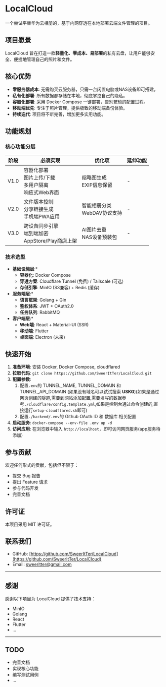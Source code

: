 # LocalCloud

一个尝试平替华为云相册的，基于内网穿透在本地部署云端文件管理的项目。

## 项目愿景

LocalCloud 旨在打造一款**轻量化、零成本、易部署**的私有云盘，让用户能够安全、便捷地管理自己的照片和文件。

## 核心优势

* **零服务器成本**: 无需购买云服务器，只需一台闲置电脑或NAS设备即可搭建。
* **私有化部署**: 所有数据都存储在本地，彻底掌控自己的隐私。
* **容器化部署**: 采用 Docker Compose 一键部署，告别繁琐的配置过程。
* **移动端优先**: 专注于照片管理，提供极致的移动端备份体验。
* **持续迭代**:  项目将不断完善，增加更多实用功能。

## 功能规划

### 核心功能分层

| 阶段 | 必须实现 | 优化项 | 延伸功能 |
|---|---|---|---|
| V1.0 | 容器化部署<br>图片上传/下载<br>多用户隔离<br>响应式Web界面 | 缩略图生成<br>EXIF信息保留 | - |
| V2.0 | 文件版本控制<br>分享链接生成<br>手机端PWA应用 | 智能相册分类<br>WebDAV协议支持 | - |
| V3.0 | 跨设备同步引擎<br>端到端加密<br>AppStore/Play商店上架 | AI图片去重<br>NAS设备预装包 | - |

### 技术选型

* **基础设施层**:*
    * **容器化**: Docker Compose
    * **穿透方案**: Cloudflare Tunnel (免费) / Tailscale (可选)
    * **存储引擎**: MinIO (S3兼容) + Redis (缓存)
* **服务端层**:*
    * **语言框架**: Golang + Gin
    * **鉴权体系**: JWT + OAuth2.0
    * **任务队列**: RabbitMQ
* **客户端层**:*
    * **Web端**: React + Material-UI (SSR)
    * **移动端**: Flutter
    * **桌面端**: Electron (未来)

## 快速开始

1. **准备环境**: 安装 Docker, Docker Compose, cloudflared
2. **拉取代码**: `git clone https://github.com/SweerItTer/LocalCloud.git`
3. **配置参数**: 
   1. 配置`.env`的 TUNNEL_NAME, TUNNEL_DOMAIN 和 TUNNEL_API_DOMAIN (如果没有域名可以试试搜索 **USKG**)(如果是通过网页创建的隧道,需要到网站添加配置,需要填写的数据参考`./cloudflare/config.template.yml`,如果是控制台通过命令创建的,直接运行`setup-cloudflared.sh`即可)
   2. 配置`./backend/.env`的 Github OAuth ID 和 数据库 相关配置
4. **启动服务**: `docker-compose --env-file .env up -d`
5. **访问应用**: 在浏览器中输入 `http://localhost`，即可访问网页服务(app服务待添加)

## 参与贡献

欢迎任何形式的贡献，包括但不限于：

* 提交 Bug 报告
* 提出 Feature 请求
* 参与代码开发
* 完善文档

## 许可证

本项目采用 MIT 许可证。

## 联系我们

* GitHub: [https://github.com/SweerItTer/LocalCloud](https://github.com/SweerItTer/LocalCloud)
* Email: sweeritter@gmail.com

---

## 感谢

感谢以下项目为 LocalCloud 提供了技术支持：

* MinIO
* Golang
* React
* Flutter
* ...

---

## TODO

* 完善文档
* 实现核心功能
* 编写测试用例
* ...
